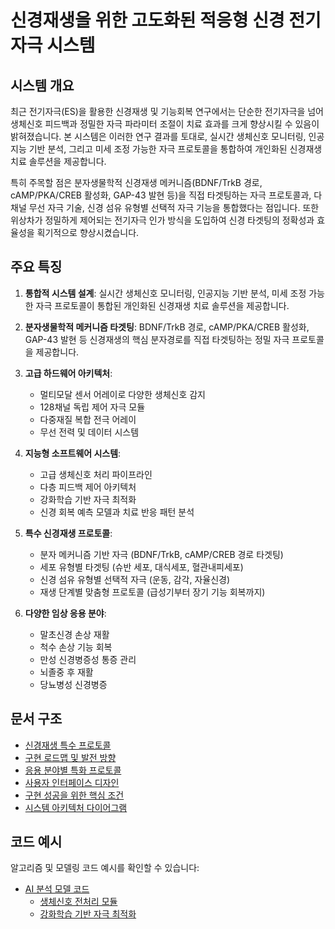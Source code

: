 # 신경재생을 위한 고도화된 적응형 신경 전기자극 시스템

## 시스템 개요

최근 전기자극(ES)을 활용한 신경재생 및 기능회복 연구에서는 단순한 전기자극을 넘어 생체신호 피드백과 정밀한 자극 파라미터 조절이 치료 효과를 크게 향상시킬 수 있음이 밝혀졌습니다. 본 시스템은 이러한 연구 결과를 토대로, 실시간 생체신호 모니터링, 인공지능 기반 분석, 그리고 미세 조정 가능한 자극 프로토콜을 통합하여 개인화된 신경재생 치료 솔루션을 제공합니다.

특히 주목할 점은 분자생물학적 신경재생 메커니즘(BDNF/TrkB 경로, cAMP/PKA/CREB 활성화, GAP-43 발현 등)을 직접 타겟팅하는 자극 프로토콜과, 다채널 무선 자극 기술, 신경 섬유 유형별 선택적 자극 기능을 통합했다는 점입니다. 또한 위상차가 정밀하게 제어되는 전기자극 인가 방식을 도입하여 신경 타겟팅의 정확성과 효율성을 획기적으로 향상시켰습니다.

## 주요 특징

1. **통합적 시스템 설계**: 실시간 생체신호 모니터링, 인공지능 기반 분석, 미세 조정 가능한 자극 프로토콜이 통합된 개인화된 신경재생 치료 솔루션을 제공합니다.

2. **분자생물학적 메커니즘 타겟팅**: BDNF/TrkB 경로, cAMP/PKA/CREB 활성화, GAP-43 발현 등 신경재생의 핵심 분자경로를 직접 타겟팅하는 정밀 자극 프로토콜을 제공합니다.

3. **고급 하드웨어 아키텍처**: 
   - 멀티모달 센서 어레이로 다양한 생체신호 감지
   - 128채널 독립 제어 자극 모듈
   - 다중재질 복합 전극 어레이
   - 무선 전력 및 데이터 시스템

4. **지능형 소프트웨어 시스템**:
   - 고급 생체신호 처리 파이프라인
   - 다층 피드백 제어 아키텍처
   - 강화학습 기반 자극 최적화
   - 신경 회복 예측 모델과 치료 반응 패턴 분석

5. **특수 신경재생 프로토콜**:
   - 분자 메커니즘 기반 자극 (BDNF/TrkB, cAMP/CREB 경로 타겟팅)
   - 세포 유형별 타겟팅 (슈반 세포, 대식세포, 혈관내피세포)
   - 신경 섬유 유형별 선택적 자극 (운동, 감각, 자율신경)
   - 재생 단계별 맞춤형 프로토콜 (급성기부터 장기 기능 회복까지)

6. **다양한 임상 응용 분야**:
   - 말초신경 손상 재활
   - 척수 손상 기능 회복
   - 만성 신경병증성 통증 관리
   - 뇌졸중 후 재활
   - 당뇨병성 신경병증

## 문서 구조

- [신경재생 특수 프로토콜](./neural-regen-protocols.md)
- [구현 로드맵 및 발전 방향](./implementation-roadmap.md)
- [응용 분야별 특화 프로토콜](./specialized-applications.md)
- [사용자 인터페이스 디자인](./user-interface-design.md)
- [구현 성공을 위한 핵심 조건](./key-success-factors.md)
- [시스템 아키텍처 다이어그램](./images/system-architecture.svg)

## 코드 예시

알고리즘 및 모델링 코드 예시를 확인할 수 있습니다:

- [AI 분석 모델 코드](./code/ai_models/)
  - [생체신호 전처리 모듈](./code/ai_models/biosignal_preprocessing.py)
  - [강화학습 기반 자극 최적화](./code/ai_models/reinforcement_learning.py)